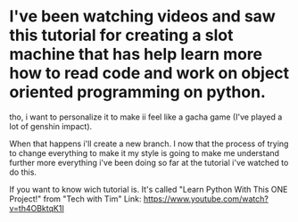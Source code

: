 # I've been watching videos and saw this tutorial for creating a slot machine that has help learn more how to read code and work on object oriented programming on python.
tho, i want to personalize it to make ii feel like a gacha game (I've played a lot of genshin impact). 

When that happens i'll create a new branch. I now that the process of trying to change everything to make it my style is going to make me understand further more everything i've been doing so far
at the tutorial i've watched to do this. 

If you want to know wich tutorial is. It's called "Learn Python With This ONE Project!" from "Tech with Tim" Link: https://www.youtube.com/watch?v=th4OBktqK1I

